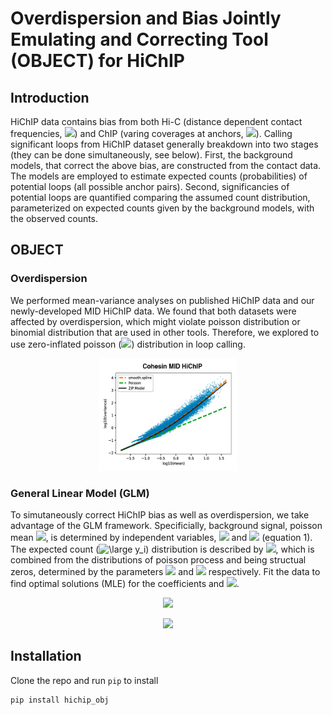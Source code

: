 # Overdispersion and Bias Jointly Emulating and Correcting Tool (OBJECT) for HiChIP

## Introduction

HiChIP data contains bias from both Hi-C (distance dependent contact frequencies, <img src="https://latex.codecogs.com/svg.latex?\normal&space;L" />) and ChIP (varing coverages at anchors, <img src="https://latex.codecogs.com/svg.latex?\normal&space;D" />). 
Calling significant loops from HiChIP dataset generally breakdown into two stages (they can be done simultaneously, see below). First, the background models, that correct the above bias, are constructed from the contact data. The models are employed to estimate expected counts (probabilities) of potential loops (all possible anchor pairs).
Second, significancies of potential loops are quantified comparing the assumed count distribution, parameterized on expected counts given by the background models, with the observed counts.

## OBJECT
### Overdispersion

We performed mean-variance analyses on published HiChIP data and our newly-developed MID HiChIP data. We found that both datasets were affected by overdispersion, which might violate poisson distribution or binomial distribution that are used in other tools. Therefore, we explored to use zero-inflated poisson (<img src="https://latex.codecogs.com/svg.latex?\normal&space;ZIP"/>) distribution in loop calling.

<p align="center"><img width="220" height="180" src="misc/overdisperse.png"></p>

### General Linear Model (GLM)

To simutaneously correct HiChIP bias as well as overdispersion, we take advantage of the GLM framework. Specificially, background signal, poisson mean <img src="https://latex.codecogs.com/svg.latex?\normal&space;\lambda_i" />, is determined by independent variables, <img src="https://latex.codecogs.com/svg.latex?\normal&space;L_i"/> and <img src="https://latex.codecogs.com/svg.latex?\normal&space;D_i"/> (equation 1).
The expected count (<img src="https://latex.codecogs.com/svg.latex?\normal&space;y_i" title="\large y_i" />) distribution is described by <img src="https://latex.codecogs.com/svg.latex?\normal&space;ZeroInflatedPoisson(\lambda_i,&space;\pi)">, which is combined from the distributions of poisson process and being structual zeros, determined by the parameters <img src="https://latex.codecogs.com/svg.latex?\normal&space;\lambda_i"/> and <img src="https://latex.codecogs.com/svg.latex?\normal&space;\pi"/> respectively.
Fit the data to find optimal solutions (MLE) for the coefficients and <img src="https://latex.codecogs.com/svg.latex?\normal&space;\pi"/>. 

<p align="center"><img src="https://latex.codecogs.com/svg.latex?ln(\lambda_i)&space;=&space;\beta_0&space;&plus;&space;\beta_1ln(L_i)&space;&plus;&space;\beta_2ln(D_i)" /></p>
<p align="center"><img src="https://latex.codecogs.com/svg.latex?y_i&space;\sim&space;ZeroInflatedPoisson(\lambda_i,&space;\pi)" /></p>

## Installation
Clone the repo and run `pip` to install
```
pip install hichip_obj
```